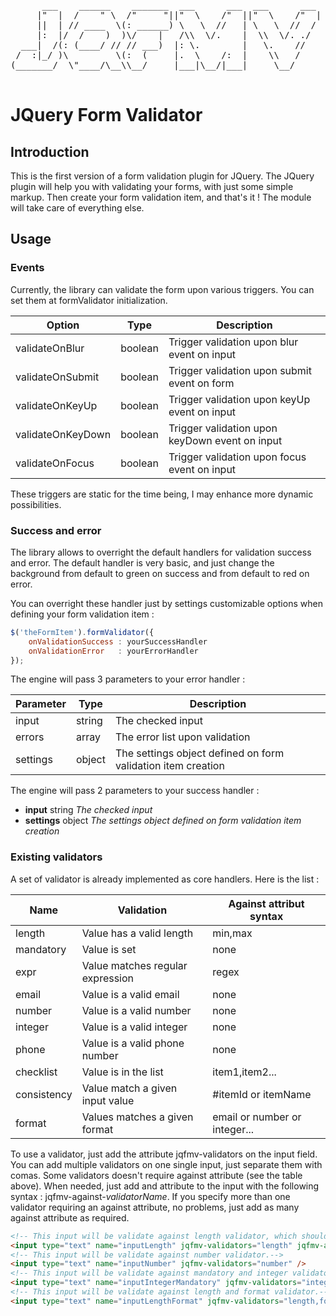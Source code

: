 <pre>
      ___    ______    _______  ___      ___  ___      ___ 
     |"  |  /    " \  /"     "||"  \    /"  ||"  \    /"  |
     ||  | // ____  \(: ______) \   \  //   | \   \  //  / 
     |:  |/  /    )  )\/    |   /\\  \/.    |  \\  \/. ./  
  ___|  /(: (____/ // // ___)  |: \.        |   \.    //   
 /  :|_/ )\         \(:  (     |.  \    /:  |    \\   /    
(_______/  \"____/\__\\__/     |___|\__/|___|     \__/     
                                                           
</pre>

# JQuery Form Validator


## Introduction
This is the first version of a form validation plugin for JQuery.
The JQuery plugin will help you with validating your forms, with just some
simple markup. Then create your form validation item, and that's it !
The module will take care of everything else.

## Usage

### Events
Currently, the library can validate the form upon various triggers. You can set them 
at formValidator initialization.

| Option            | Type    | Description                                    |
| ----------------- | ------- | ---------------------------------------------- |
| validateOnBlur    | boolean | Trigger validation upon blur event on input    |
| validateOnSubmit  | boolean | Trigger validation upon submit event on form   |
| validateOnKeyUp   | boolean | Trigger validation upon keyUp event on input   |
| validateOnKeyDown | boolean | Trigger validation upon keyDown event on input |
| validateOnFocus   | boolean | Trigger validation upon focus event on input   |

These triggers are static for the time being, I may enhance more dynamic possibilities.

### Success and error
The library allows to overright the default handlers for validation success and error.
The default handler is very basic, and just change the background from default to green
on success and from default to red on error.

You can overright these handler just by settings customizable options when defining your
form validation item :

```javascript
$('theFormItem').formValidator({
    onValidationSuccess : yourSuccessHandler
    onValidationError   : yourErrorHandler
});
```

The engine will pass 3 parameters to your error handler :

| Parameter | Type   | Description                                                  |
| --------- | ------ | ------------------------------------------------------------ |
| input     | string | The checked input                                            |
| errors    | array  | The error list upon validation                               |
| settings  | object | The settings object defined on form validation item creation |

The engine will pass 2 parameters to your success handler :

+ **input**    string *The checked input*
+ **settings** object *The settings object defined on form validation item creation*

### Existing validators
A set of validator is already implemented as core handlers. Here is the list :

| Name       | Validation                       | Against attribut syntax       |
| ---------- | -------------------------------- | ----------------------------- |
| length     | Value has a valid length         | min,max                       |
| mandatory  | Value is set                     | none                          | 
| expr       | Value matches regular expression | regex                         |
| email      | Value is a valid email           | none                          |
| number     | Value is a valid number          | none                          |
| integer    | Value is a valid integer         | none                          |
| phone      | Value is a valid phone number    | none                          |
| checklist  | Value is in the list             | item1,item2...                |
| consistency| Value match a given input value  | #itemId or itemName           |
| format     | Values matches a given format    | email or number or integer... |

To use a validator, just add the attribute jqfmv-validators on the input field. You can add multiple validators
on one single input, just separate them with comas.
Some validators doesn't require against attribute (see the table above). When needed, just add 
and attribute to the input with the following syntax : jqfmv-against-*validatorName*.
If you specify more than one validator requiring an against attribute, no problems, just add as many
against attribute as required.

```html
<!-- This input will be validate against length validator, which should be at list 1. -->
<input type="text" name="inputLength" jqfmv-validators="length" jqfmv-against-length="1," />
<!-- This input will be validate against number validator.-->
<input type="text" name="inputNumber" jqfmv-validators="number" />
<!-- This input will be validate against mandatory and integer validator.-->
<input type="text" name="inputIntegerMandatory" jqfmv-validators="integer,mandatory" />
<!-- This input will be validate against length and format validator.-->
<input type="text" name="inputLengthFormat" jqfmv-validators="length,format" jqfmv-against-length="10,15" jqfmv-against-format="number" />
```

